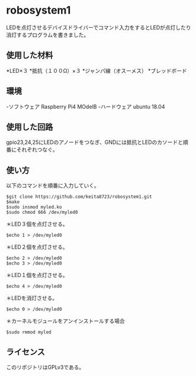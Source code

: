 # robosystem1

LEDを点灯させるデバイスドライバーでコマンド入力をするとLEDが点灯したり消灯するプログラムを書きました。

## 使用した材料
*LED×３
*抵抗（１００Ω）×３
*ジャンパ線（オスーメス）
*ブレッドボード

## 環境
-ソフトウェア
Raspberry Pi4 MOdelB
-ハードウェア
ubuntu 18.04

## 使用した回路
gpio23,24,25にLEDのアノードをつなぎ、GNDには抵抗とLEDのカソードと順番にそれぞれつなぐ。

## 使い方
以下のコマンドを順番に入力していく。
```
$git clone https://github.com/keita8723/robosystem1.git
$make
$sudo insmod myled.ko
$sudo chmod 666 /dev/myled0
```
＊LED３個を点灯させる。
```
$echo 1 > /dev/myled0 
```
＊LED２個を点灯させる。
```
$echo 2 > /dev/myled0 
$echo 3 > /dev/myled0 
```
＊LED１個を点灯させる。
```
$echo 4 > /dev/myled0 
```
＊LEDを消灯させる。
```
$echo 0 > /dev/myled0 
```
＊カーネルモジュールをアンインストールする場合
```
$sudo rmmod myled
```
## ライセンス
このリポジトリはGPLv3である。

